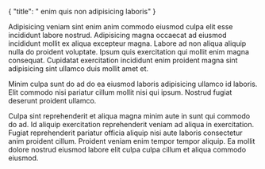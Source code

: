 {
  "title": " enim quis non adipisicing laboris"
}

Adipisicing veniam sint enim anim commodo eiusmod culpa elit esse incididunt labore nostrud. Adipisicing magna occaecat ad eiusmod incididunt mollit ex aliqua excepteur magna. Labore ad non aliqua aliquip nulla do proident voluptate. Ipsum quis exercitation qui mollit enim magna consequat. Cupidatat exercitation incididunt enim proident magna sint adipisicing sint ullamco duis mollit amet et.

Minim culpa sunt do ad do ea eiusmod laboris adipisicing ullamco id laboris. Elit commodo nisi pariatur cillum mollit nisi qui ipsum. Nostrud fugiat deserunt proident ullamco.

Culpa sint reprehenderit et aliqua magna minim aute in sunt qui commodo do ad. Id aliquip exercitation reprehenderit veniam ad aliqua in exercitation. Fugiat reprehenderit pariatur officia aliquip nisi aute laboris consectetur anim proident cillum. Proident veniam enim tempor tempor aliquip. Ea mollit dolore nostrud eiusmod labore elit culpa culpa cillum et aliqua commodo eiusmod.
